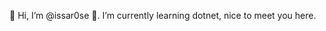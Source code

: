 👋 Hi, I’m @issar0se 🌹. I’m currently learning dotnet, nice to meet you here.

<!---
issar0se/issar0se is a ✨ special ✨ repository because its `README.md` (this file) appears on your GitHub profile.
You can click the Preview link to take a look at your changes.
--->
